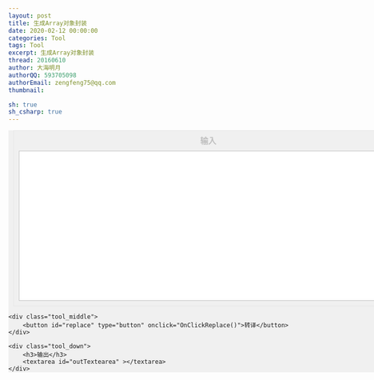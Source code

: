 ```yaml
---
layout: post
title: 生成Array对象封装
date: 2020-02-12 00:00:00
categories: Tool
tags: Tool
excerpt: 生成Array对象封装
thread: 20160610
author: 大海明月
authorQQ: 593705098
authorEmail: zengfeng75@qq.com
thumbnail: 

sh: true
sh_csharp: true
---
```




<style type="text/css">

	.tool {
		width: 800px;
  		margin: 0px auto 0px auto;
    	padding: 0px;
  		background-color: #F0F0F0;
	}


	.tool div  {
  		margin: 10px;
    	padding: 10px;
  		border: solid 1px #E6E6E6;
	}


	.tool  h3{
    	text-align: center;
    	color: #C0C0C0;
		font-size:16px;
	    line-height:20px;
  		margin: 0px;
    	padding: 0px 0px 10px 0px;
	}


	.tool  textarea{
	    background-color: white;
	    border: 1px solid #C0C0C0;
	    padding: 2px;
	    font-size:12px;
	    line-height:16px;

    	width: 100%;
    	height: 300px;
	}

	.tool .tool_middle
	{
		text-align: center;
	}

	 .tool button
	 {
	    font-family: sans-serif;
	 	font-size: 16px;
	    line-height:30px;
	    width: 120px;
	    height: 40px;
	 	margin:20px 0px;
	 	background-color: #EEF7F1;
	    border: 1px solid #D0E6D7;
	    color: #62B079;

	 }


	 .tool button:hover
	 {
	    border: 1px solid #EEF7EE;
	    color: #62B0aa;
	 }
</style>

<script  type="text/javascript" > 

function OnClickReplace()
{

    var inTextearea 	= document.getElementById('inTextearea');
    var outTextearea 	= document.getElementById('outTextearea');
    var txt 			= inTextearea.value;
    var lines = txt.split('\n');
    var outArr = [];
    for(var i = 0; i < lines.length; i ++)
    {
        var line = lines[i];
        line = line.trim();
        if(line == "")
            continue;
        
        line = line.replace(/: *number/, "");
        line = line.replace(/ *public /, "");
        line = line.replace(/ *private /, "");
        line = line.replace(/ *protected /, "");
        line = line.replace(/;/, "");
        var arr = line.split('=');
        var field = arr[0];
        outArr.push(field);
    }

    var outStr = "";
    for(var i = 0; i < outArr.length; i ++)
    {
		var field = outArr[i];
        outStr += "get "+field+"() { return this.buff["+i+"]; } \n";
        outStr += "set "+field+"(v) { this.buff["+i+"] = v;} \n";
    }

   
    outTextearea.value = outStr;
}
</script>

<div class="tool">
	<div class="tool_up">
		<h3>输入</h3>
		<textarea id="inTextearea" ></textarea>
	</div>

	<div class="tool_middle">
		<button id="replace" type="button" onclick="OnClickReplace()">转译</button>
	</div>

	<div class="tool_down">
		<h3>输出</h3>
		<textarea id="outTextearea" ></textarea>
	</div>
</div>


